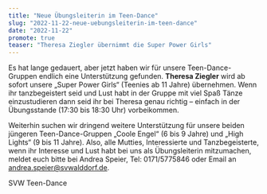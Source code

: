 ```yaml
---
title: "Neue Übungsleiterin im Teen-Dance"
slug: "2022-11-22-neue-uebungsleiterin-im-teen-dance"
date: "2022-11-22"
promote: true
teaser: "Theresa Ziegler übernimmt die Super Power Girls"
---
```

Es hat lange gedauert, aber jetzt haben wir für unsere Teen-Dance-Gruppen endlich eine Unterstützung gefunden. **Theresa Ziegler** wird ab sofort unsere „Super Power Girls“ (Teenies ab 11 Jahre) übernehmen. Wenn ihr tanzbegeistert seid und Lust habt in der Gruppe mit viel Spaß Tänze einzustudieren dann seid ihr bei Theresa genau richtig – einfach in der Übungsstande (17:30 bis 18:30 Uhr) vorbeikommen.

Weiterhin suchen wir dringend weitere Unterstützung für unsere beiden jüngeren Teen-Dance-Gruppen „Coole Engel“ (6 bis 9 Jahre) und „High Lights“ (9 bis 11 Jahre). Also, alle Mutties, Interessierte und Tanzbegeisterte, wenn ihr Interesse und Lust habt bei uns als Übungsleiterin mitzumachen, meldet euch bitte bei Andrea Speier, Tel: 0171/5775846 oder Email an andrea.speier@svwalddorf.de.

SVW Teen-Dance
